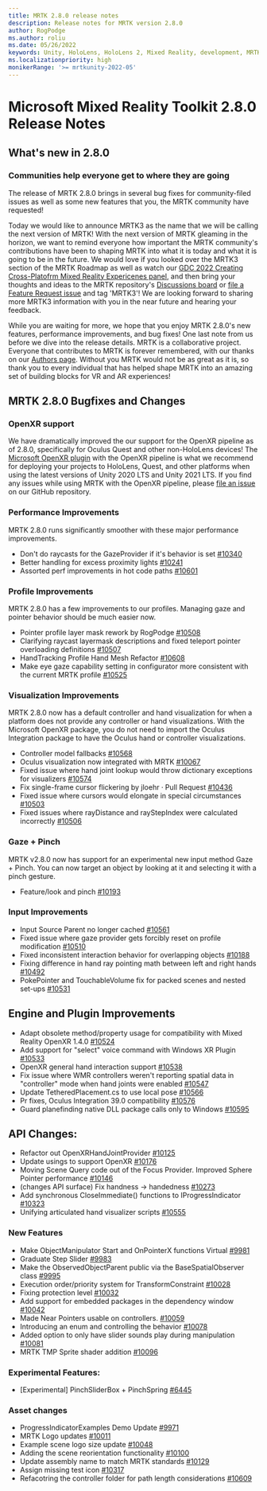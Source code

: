 ```yaml
---
title: MRTK 2.8.0 release notes
description: Release notes for MRTK version 2.8.0
author: RogPodge
ms.author: roliu
ms.date: 05/26/2022
keywords: Unity, HoloLens, HoloLens 2, Mixed Reality, development, MRTK, XRSDK, Legacy XR, Leap Motion, Ultraleap, OpenXR
ms.localizationpriority: high
monikerRange: '>= mrtkunity-2022-05'
---
```


# Microsoft Mixed Reality Toolkit 2.8.0 Release Notes

## What's new in 2.8.0

### Communities help everyone get to where they are going

The release of MRTK 2.8.0 brings in several bug fixes for community-filed issues as well as some new features that you, the MRTK community have requested! 

Today we would like to announce MRTK3 as the name that we will be calling the next version of MRTK! With the next version of MRTK gleaming in the horizon, we want to remind everyone how important the MRTK community's contributions have been to shaping MRTK into what it is today and what it is going to be in the future. We would love if you looked over the MRTK3 section of the MRTK Roadmap as well as watch our [GDC 2022 Creating Cross-Platofrm Mixed Reality Expericenes panel](https://www.youtube.com/watch?v=8i3caXfE318&t=8s), and then bring your thoughts and ideas to the MRTK repository's [Discussions board](https://github.com/microsoft/MixedRealityToolkit-Unity/discussions) or [file a Feature Request issue](https://github.com/microsoft/MixedRealityToolkit-Unity/issues/new?assignees=&labels=Feature+Request&template=feature-request.md&title=) and tag 'MRTK3'! We are looking forward to sharing more MRTK3 information with you in the near future and hearing your feedback.

While you are waiting for more, we hope that you enjoy MRTK 2.8.0's new features, performance improvements, and bug fixes! One last note from us before we dive into the release details. MRTK is a collaborative project. Everyone that contributes to MRTK is forever remembered, with our thanks on our [Authors page](https://docs.microsoft.com/en-us/windows/mixed-reality/mrtk-unity/contributing/authors?view=mrtkunity-2022-05). Without you MRTK would not be as great as it is, so thank you to every individual that has helped shape MRTK into an amazing set of building blocks for VR and AR experiences!

## MRTK 2.8.0 Bugfixes and Changes

### OpenXR support

We have dramatically improved the our support for the OpenXR pipeline as of 2.8.0, specifically for Oculus Quest and other non-HoloLens devices! The [Microsoft OpenXR plugin](https://docs.microsoft.com/en-us/windows/mixed-reality/develop/unity/new-openxr-project-with-mrtk#import-the-mixed-reality-toolkit-and-openxr-packages) with the OpenXR pipeline is what we recommend for deploying your projects to HoloLens, Quest, and other platforms when using the latest versions of Unity 2020 LTS and Unity 2021 LTS. If you find any issues while using MRTK with the OpenXR pipeline, please [file an issue](https://github.com/microsoft/MixedRealityToolkit-Unity/issues/) on our GitHub repository.

### Performance Improvements

MRTK 2.8.0 runs significantly smoother with these major performance improvements. 

- Don't do raycasts for the GazeProvider if it's behavior is set [#10340](https://github.com/microsoft/MixedRealityToolkit-Unity/pull/10340)
- Better handling for excess proximity lights [#10241](https://github.com/microsoft/MixedRealityToolkit-Unity/pull/10241)
- Assorted perf improvements in hot code paths [#10601](https://github.com/microsoft/MixedRealityToolkit-Unity/pull/10601)

### Profile Improvements

MRTK 2.8.0 has a few improvements to our profiles. Managing gaze and pointer behavior should be much easier now.

- Pointer profile layer mask rework by RogPodge [#10508](https://github.com/microsoft/MixedRealityToolkit-Unity/pull/10508)
- Clarifying raycast layermask descriptions and fixed teleport pointer overloading definitions [#10507](https://github.com/microsoft/MixedRealityToolkit-Unity/pull/10507)
- HandTracking Profile Hand Mesh Refactor [#10608](https://github.com/microsoft/MixedRealityToolkit-Unity/pull/10608)
- Make eye gaze capability setting in configurator more consistent with the current MRTK profile [#10525](https://github.com/microsoft/MixedRealityToolkit-Unity/pull/10525)

### Visualization Improvements

MRTK 2.8.0 now has a default controller and hand visualization for when a platform does not provide any controller or hand visualizations. With the Microsoft OpenXR package, you do not need to import the Oculus Integration package to have the Oculus hand or controller visualizations.

- Controller model fallbacks [#10568](https://github.com/microsoft/MixedRealityToolkit-Unity/pull/10568)
- Oculus visualization now integrated with MRTK [#10067](https://github.com/microsoft/MixedRealityToolkit-Unity/pull/10067)
- Fixed issue where hand joint lookup would throw dictionary exceptions for visualizers [#10574](https://github.com/microsoft/MixedRealityToolkit-Unity/pull/100574)
- Fix single-frame cursor flickering by jloehr · Pull Request [#10436](https://github.com/microsoft/MixedRealityToolkit-Unity/pull/10436)
- Fixed issue where cursors would elongate in special circumstances [#10503](https://github.com/microsoft/MixedRealityToolkit-Unity/pull/10503)
- Fixed issues where rayDistance and rayStepIndex were calculated incorrectly [#10506](https://github.com/microsoft/MixedRealityToolkit-Unity/pull/10506)

### Gaze + Pinch

MRTK v2.8.0 now has support for an experimental new input method Gaze + Pinch. You can now target an object by looking at it and selecting it with a pinch gesture.

- Feature/look and pinch [#10193](https://github.com/microsoft/MixedRealityToolkit-Unity/pull/10193)

### Input Improvements 

- Input Source Parent no longer cached [#10561](https://github.com/microsoft/MixedRealityToolkit-Unity/pull/10561)
- Fixed issue where gaze provider gets forcibly reset on profile modification [#10510](https://github.com/microsoft/MixedRealityToolkit-Unity/pull/10510)
- Fixed inconsistent interaction behavior for overlapping objects [#10188](https://github.com/microsoft/MixedRealityToolkit-Unity/pull/10188)
- Fixing difference in hand ray pointing math between left and right hands [#10492](https://github.com/microsoft/MixedRealityToolkit-Unity/pull/10492)
- PokePointer and TouchableVolume fix for packed scenes and nested set-ups [#10531](https://github.com/microsoft/MixedRealityToolkit-Unity/pull/10531)

## Engine and Plugin Improvements 

- Adapt obsolete method/property usage for compatibility with Mixed Reality OpenXR 1.4.0 [#10524](https://github.com/microsoft/MixedRealityToolkit-Unity/pull/10524)
- Add support for "select" voice command with Windows XR Plugin [#10533](https://github.com/microsoft/MixedRealityToolkit-Unity/pull/10533) 
- OpenXR general hand interaction support [#10538](https://github.com/microsoft/MixedRealityToolkit-Unity/pull/10538)
- Fix issue where WMR controllers weren't reporting spatial data in "controller" mode when hand joints were enabled [#10547](https://github.com/microsoft/MixedRealityToolkit-Unity/pull/10547)
- Update TetheredPlacement.cs to use local pose [#10566](https://github.com/microsoft/MixedRealityToolkit-Unity/pull/10566) 
- Pr fixes, Oculus Integration 39.0 compatibility [#10576](https://github.com/microsoft/MixedRealityToolkit-Unity/pull/10576)
- Guard planefinding native DLL package calls only to Windows [#10595](https://github.com/microsoft/MixedRealityToolkit-Unity/pull/10595)

## API Changes:

- Refactor out OpenXRHandJointProvider [#10125](https://github.com/microsoft/MixedRealityToolkit-Unity/pull/10125)
- Update usings to support OpenXR [#10176](https://github.com/microsoft/MixedRealityToolkit-Unity/pull/10176)
- Moving Scene Query code out of the Focus Provider. Improved Sphere Pointer performance [#10146](https://github.com/microsoft/MixedRealityToolkit-Unity/pull/10146)
- (changes API surface) Fix handness -> handedness [#10273](https://github.com/microsoft/MixedRealityToolkit-Unity/pull/10273)
- Add synchronous CloseImmediate() functions to IProgressIndicator [#10323](https://github.com/microsoft/MixedRealityToolkit-Unity/pull/10323)
- Unifying articulated hand visualizer scripts [#10555](https://github.com/microsoft/MixedRealityToolkit-Unity/pull/10555)

### New Features

- Make ObjectManipulator Start and OnPointerX functions Virtual [#9981](https://github.com/microsoft/MixedRealityToolkit-Unity/pull/9981)
- Graduate Step Slider [#9983](https://github.com/microsoft/MixedRealityToolkit-Unity/pull/9983)
- Make the ObservedObjectParent public via the BaseSpatialObserver class [#9995](https://github.com/microsoft/MixedRealityToolkit-Unity/pull/9995)
- Execution order/priority system for TransformConstraint [#10028](https://github.com/microsoft/MixedRealityToolkit-Unity/pull/10028)
- Fixing protection level [#10032](https://github.com/microsoft/MixedRealityToolkit-Unity/pull/10032)
- Add support for embedded packages in the dependency window [#10042](https://github.com/microsoft/MixedRealityToolkit-Unity/pull/10042)
- Made Near Pointers usable on controllers. [#10059](https://github.com/microsoft/MixedRealityToolkit-Unity/pull/10059)
- Introducing an enum and controlling the behavior [#10078](https://github.com/microsoft/MixedRealityToolkit-Unity/pull/10078)
- Added option to only have slider sounds play during manipulation [#10081](https://github.com/microsoft/MixedRealityToolkit-Unity/pull/10081)
- MRTK TMP Sprite shader addition [#10096](https://github.com/microsoft/MixedRealityToolkit-Unity/pull/10096)

### Experimental Features:

- [Experimental] PinchSliderBox + PinchSpring [#6445](https://github.com/microsoft/MixedRealityToolkit-Unity/pull/6445)

### Asset changes

- ProgressIndicatorExamples Demo Update [#9971](https://github.com/microsoft/MixedRealityToolkit-Unity/pull/9971)
- MRTK Logo updates [#10011](https://github.com/microsoft/MixedRealityToolkit-Unity/pull/10011)
- Example scene logo size update [#10048](https://github.com/microsoft/MixedRealityToolkit-Unity/pull/10048)
- Adding the scene reorientation functionality [#10100](https://github.com/microsoft/MixedRealityToolkit-Unity/pull/10100)
- Update assembly name to match MRTK standards [#10129](https://github.com/microsoft/MixedRealityToolkit-Unity/pull/10129)
- Assign missing test icon [#10317](https://github.com/microsoft/MixedRealityToolkit-Unity/pull/10317)
- Refacotring the controller folder for path length considerations [#10609](https://github.com/microsoft/MixedRealityToolkit-Unity/pull/10609)
